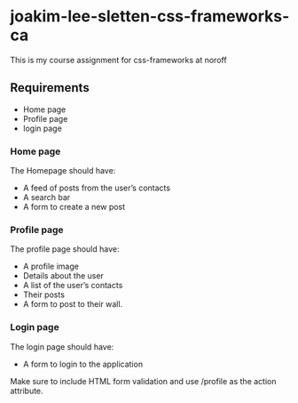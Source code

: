 # joakim-lee-sletten-css-frameworks-ca

This is my course assignment for css-frameworks at noroff

## Requirements

- Home page
- Profile page
- login page

### Home page

The Homepage should have:

- A feed of posts from the user’s contacts
- A search bar
- A form to create a new post

### Profile page

The profile page should have:

- A profile image
- Details about the user
- A list of the user’s contacts
- Their posts
- A form to post to their wall.

### Login page

The login page should have:

- A form to login to the application

Make sure to include HTML form validation and use /profile as the action attribute.
